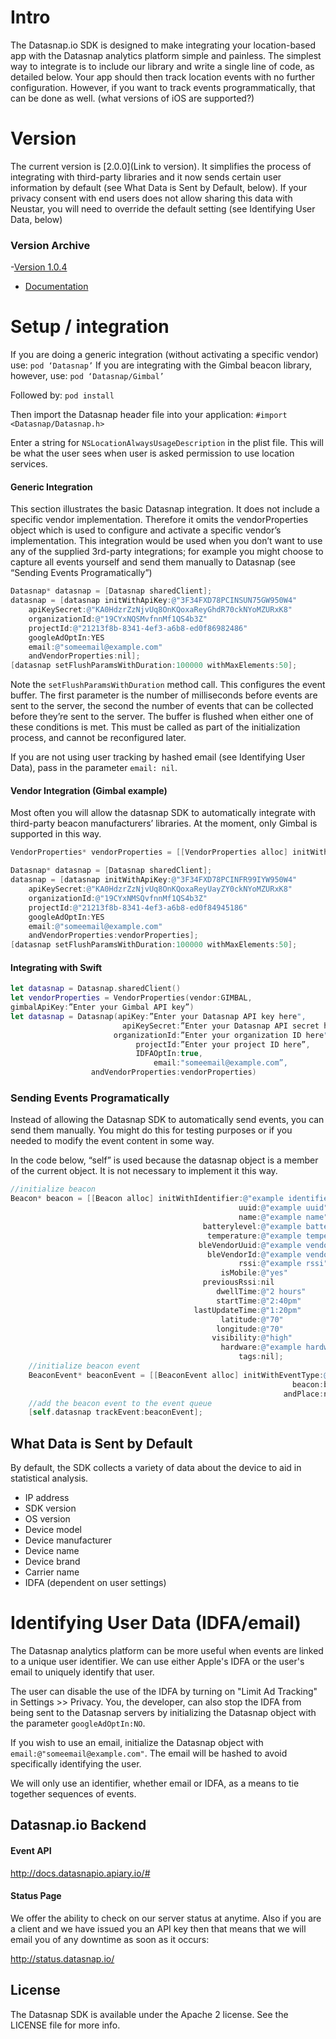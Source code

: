 # Intro
The Datasnap.io SDK is designed to make integrating your location-based app with the Datasnap analytics platform simple and painless. 
The simplest way to integrate is to include our library and write a single line of code, as detailed below. Your app should then track location events with no further configuration.
However, if you want to track events programmatically, that can be done as well. 
(what versions of iOS are supported?)

# Version
The current version is [2.0.0](Link to version).  It simplifies the  process of integrating with third-party libraries and it now sends certain user information by default (see What Data is Sent by Default, below).   If your privacy consent with end users does not allow sharing this data with Neustar, you will need to override the default setting (see Identifying User Data, below)

### Version Archive
-[Version 1.0.4](releases/download/1.0.4/Datasnap.framework-1.0.4.zip)
  - [Documentation](wiki/Version-1.0.4-Documentation)


# Setup / integration

If you are doing a generic integration (without activating a specific vendor) use:
`pod ‘Datasnap’`
If you are integrating with the Gimbal beacon library, however, use:
`pod ‘Datasnap/Gimbal’`

Followed by:
`pod install`

Then import the Datasnap header file into your application:
`#import <Datasnap/Datasnap.h>`

Enter a string for `NSLocationAlwaysUsageDescription` in the plist file.  This will be what the user sees when user is asked permission to use location services.


#### Generic Integration
This section illustrates the basic Datasnap integration. It does not include a specific vendor implementation. Therefore it omits the vendorProperties object which is used to configure and activate a specific vendor’s implementation. This integration would be used when you don’t want to use any of the supplied 3rd-party integrations; for example you might choose to capture all events yourself and send them manually to Datasnap (see “Sending Events Programatically”)

```ObjectiveC
Datasnap* datasnap = [Datasnap sharedClient];
datasnap = [datasnap initWithApiKey:@"3F34FXD78PCINSUN75GW950W4"
    apiKeySecret:@"KA0HdzrZzNjvUq8OnKQoxaReyGhdR70ckNYoMZURxK8"
    organizationId:@"19CYxNQSMvfnnMf1QS4b3Z"
    projectId:@"21213f8b-8341-4ef3-a6b8-ed0f86982486"
    googleAdOptIn:YES
    email:@"someemail@example.com"
    andVendorProperties:nil];
[datasnap setFlushParamsWithDuration:100000 withMaxElements:50];
```
Note the `setFlushParamsWithDuration` method call.  This configures the event buffer.  The first parameter is the number of milliseconds before events are sent to the server, the second the number of events that can be collected before they’re sent to the server.  The buffer is flushed when either one of these conditions is met.  This must be called as part of the initialization process, and cannot be reconfigured later.

If you are not using user tracking by hashed email (see Identifying User Data), pass in the parameter `email: nil`.

#### Vendor Integration (Gimbal example)
Most often you will allow the datasnap  SDK to automatically integrate with third-party beacon manufacturers’ libraries.  At the moment, only Gimbal is supported in this way.

```ObjectiveC
VendorProperties* vendorProperties = [[VendorProperties alloc] initWithVendor:GIMBAL andgimbalApiKey:@"74e344e9-9625-4b9d-96cf-e7805479d33c"];

Datasnap* datasnap = [Datasnap sharedClient];
datasnap = [datasnap initWithApiKey:@"3F34FXD78PCINFR99IYW950W4"
    apiKeySecret:@"KA0HdzrZzNjvUq8OnKQoxaReyUayZY0ckNYoMZURxK8"
    organizationId:@"19CYxNMSQvfnnMf1QS4b3Z"
    projectId:@"21213f8b-8341-4ef3-a6b8-ed0f84945186"
    googleAdOptIn:YES
    email:@"someemail@example.com"
    andVendorProperties:vendorProperties];
[datasnap setFlushParamsWithDuration:100000 withMaxElements:50];
```

#### Integrating with Swift

```Swift
let datasnap = Datasnap.sharedClient()
let vendorProperties = VendorProperties(vendor:GIMBAL,
gimbalApiKey:”Enter your Gimbal API key”)
let datasnap = Datasnap(apiKey:”Enter your Datasnap API key here",
                         apiKeySecret:”Enter your Datasnap API secret here",
                       organizationId:”Enter your organization ID here",
                            projectId:”Enter your project ID here”,
                            IDFAOptIn:true,
                                email:"someemail@example.com”,
                  andVendorProperties:vendorProperties)
```


### Sending Events Programatically
Instead of allowing the Datasnap SDK to automatically send events, you can send them manually.  You might do this for testing purposes or if you needed to modify the event content in some way.

In the code below, “self” is used because the datasnap object is a member of the current object. It is not necessary to implement it this way.

```ObjectiveC
//initialize beacon
Beacon* beacon = [[Beacon alloc] initWithIdentifier:@"example identifier"
                                                   uuid:@"example uuid"
                                                   name:@"example name"
                                           batterylevel:@"example battery level"
                                            temperature:@"example temperature"
                                          bleVendorUuid:@"example vendor uuid"
                                            bleVendorId:@"example vendor ID"
                                                   rssi:@"example rssi"
                                               isMobile:@"yes"
                                           previousRssi:nil
                                              dwellTime:@"2 hours"
                                              startTime:@"2:40pm"
                                         lastUpdateTime:@"1:20pm"
                                               latitude:@"70"
                                              longitude:@"70"
                                             visibility:@"high"
                                               hardware:@"example hardware"
                                                   tags:nil];
    //initialize beacon event
    BeaconEvent* beaconEvent = [[BeaconEvent alloc] initWithEventType:@"beacon_sighting"
                                                               beacon:beacon
                                                             andPlace:nil];
    //add the beacon event to the event queue
    [self.datasnap trackEvent:beaconEvent];
```

## What Data is Sent by Default
By default, the SDK collects a variety of data about the device to aid in statistical analysis.

- IP address
- SDK version
- OS version
- Device model
- Device manufacturer
- Device name
- Device brand
- Carrier name
- IDFA (dependent on user settings)

# Identifying User Data (IDFA/email)
The Datasnap analytics platform can be more useful when events are linked to a unique user identifier.  We can use either Apple's IDFA or the user's email to uniquely identify that user.

The user can disable the use of the IDFA by turning on "Limit Ad Tracking" in Settings >> Privacy.  You, the developer, can also stop the IDFA from being sent to the Datasnap servers by initializing the Datasnap object with the parameter `googleAdOptIn:NO`.

If you wish to use an email, initialize the Datasnap object with `email:@"someemail@example.com"`. The email will be hashed to avoid specifically identifying the user. 

We will only use an identifier, whether email or IDFA, as a means to tie together sequences of events.

## Datasnap.io Backend 

#### Event API

http://docs.datasnapio.apiary.io/#

#### Status Page
We offer the ability to check on our server status at anytime. Also if you are a client and we have issued you an API key then that means that we will email you of any downtime as soon as it occurs:

http://status.datasnap.io/

## License

The Datasnap SDK is available under the Apache 2 license. See the LICENSE file for more info.
